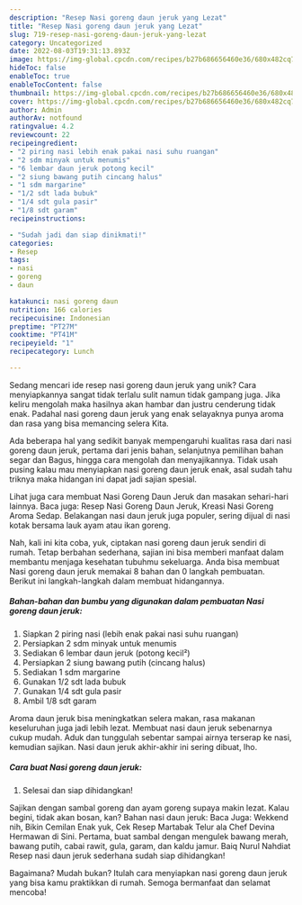 ```yaml
---
description: "Resep Nasi goreng daun jeruk yang Lezat"
title: "Resep Nasi goreng daun jeruk yang Lezat"
slug: 719-resep-nasi-goreng-daun-jeruk-yang-lezat
category: Uncategorized
date: 2022-08-03T19:31:13.893Z
image: https://img-global.cpcdn.com/recipes/b27b686656460e36/680x482cq70/nasi-goreng-daun-jeruk-foto-resep-utama.jpg
hideToc: false
enableToc: true
enableTocContent: false
thumbnail: https://img-global.cpcdn.com/recipes/b27b686656460e36/680x482cq70/nasi-goreng-daun-jeruk-foto-resep-utama.jpg
cover: https://img-global.cpcdn.com/recipes/b27b686656460e36/680x482cq70/nasi-goreng-daun-jeruk-foto-resep-utama.jpg
author: Admin
authorAv: notfound
ratingvalue: 4.2
reviewcount: 22
recipeingredient:
- "2 piring nasi lebih enak pakai nasi suhu ruangan"
- "2 sdm minyak untuk menumis"
- "6 lembar daun jeruk potong kecil"
- "2 siung bawang putih cincang halus"
- "1 sdm margarine"
- "1/2 sdt lada bubuk"
- "1/4 sdt gula pasir"
- "1/8 sdt garam"
recipeinstructions:

- "Sudah jadi dan siap dinikmati!"
categories:
- Resep
tags:
- nasi
- goreng
- daun

katakunci: nasi goreng daun 
nutrition: 166 calories
recipecuisine: Indonesian
preptime: "PT27M"
cooktime: "PT41M"
recipeyield: "1"
recipecategory: Lunch

---
```





Sedang mencari ide resep nasi goreng daun jeruk yang unik? Cara menyiapkannya sangat tidak terlalu sulit namun tidak gampang juga. Jika keliru mengolah maka hasilnya akan hambar dan justru cenderung tidak enak. Padahal nasi goreng daun jeruk yang enak selayaknya punya aroma dan rasa yang bisa memancing selera Kita.





Ada beberapa hal yang sedikit banyak mempengaruhi kualitas rasa dari nasi goreng daun jeruk, pertama dari jenis bahan, selanjutnya pemilihan bahan segar dan Bagus, hingga cara mengolah dan menyajikannya. Tidak usah pusing kalau mau menyiapkan nasi goreng daun jeruk enak,      asal sudah tahu triknya maka hidangan ini dapat jadi sajian spesial.














Lihat juga cara membuat Nasi Goreng Daun Jeruk dan masakan sehari-hari lainnya. Baca juga: Resep Nasi Goreng Daun Jeruk, Kreasi Nasi Goreng Aroma Sedap. Belakangan nasi daun jeruk juga populer, sering dijual di nasi kotak bersama lauk ayam atau ikan goreng.






Nah, kali ini kita coba, yuk, ciptakan nasi goreng daun jeruk sendiri di rumah. Tetap berbahan sederhana, sajian ini bisa memberi manfaat dalam membantu menjaga kesehatan tubuhmu sekeluarga. Anda bisa membuat Nasi goreng daun jeruk memakai 8 bahan dan 0 langkah pembuatan. Berikut ini langkah-langkah dalam membuat hidangannya.

<!--inarticleads1-->

##### Bahan-bahan dan bumbu yang digunakan dalam pembuatan Nasi goreng daun jeruk:

1. Siapkan 2 piring nasi (lebih enak pakai nasi suhu ruangan)
1. Persiapkan 2 sdm minyak untuk menumis
1. Sediakan 6 lembar daun jeruk (potong kecil²)
1. Persiapkan 2 siung bawang putih (cincang halus)
1. Sediakan 1 sdm margarine
1. Gunakan 1/2 sdt lada bubuk
1. Gunakan 1/4 sdt gula pasir
1. Ambil 1/8 sdt garam


Aroma daun jeruk bisa meningkatkan selera makan, rasa makanan keseluruhan juga jadi lebih lezat. Membuat nasi daun jeruk sebenarnya cukup mudah. Aduk dan tunggulah sebentar sampai airnya terserap ke nasi, kemudian sajikan. Nasi daun jeruk akhir-akhir ini sering dibuat, lho. 

<!--inarticleads2-->

##### Cara buat Nasi goreng daun jeruk:


1. Selesai dan siap dihidangkan!

Sajikan dengan sambal goreng dan ayam goreng supaya makin lezat. Kalau begini, tidak akan bosan, kan? Bahan nasi daun jeruk: Baca Juga: Wekkend nih, Bikin Cemilan Enak yuk, Cek Resep Martabak Telur ala Chef Devina Hermawan di Sini. Pertama, buat sambal dengan mengulek bawang merah, bawang putih, cabai rawit, gula, garam, dan kaldu jamur. Baiq Nurul Nahdiat Resep nasi daun jeruk sederhana sudah siap dihidangkan! 

Bagaimana? Mudah bukan? Itulah cara menyiapkan nasi goreng daun jeruk yang bisa kamu praktikkan di rumah. Semoga bermanfaat dan selamat mencoba!
